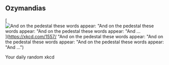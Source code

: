 ## Ozymandias
[![And on the pedestal these words appear: "And on the pedestal these words appear: "And on the pedestal these words appear: "And ...](https://imgs.xkcd.com/comics/ozymandias.png)](https://xkcd.com/1557/ "And on the pedestal these words appear: "And on the pedestal these words appear: "And on the pedestal these words appear: "And ...")

Your daily random xkcd
